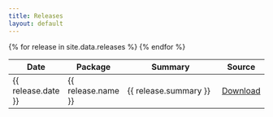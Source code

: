 ```yaml
---
title: Releases
layout: default
---
```


<table  class="table-striped">
<colgroup>
<col width="15%" />
<col width="15%" />
<col width="70%" />
</colgroup>
<thead >
<tr class="header">
<th>Date</th>
<th>Package</th>
<th>Summary</th>
<th>Source</th>
</tr>
</thead>
<tbody>
{% for release in site.data.releases %}
  <tr>
     <td>{{ release.date }}</td>
     <td>{{ release.name }}</td>
     <td>{{ release.summary }}</td>
     <td><a href="{{ release.download }}">Download</a></td>
  </tr>
{% endfor %}
</tbody>
</table>

